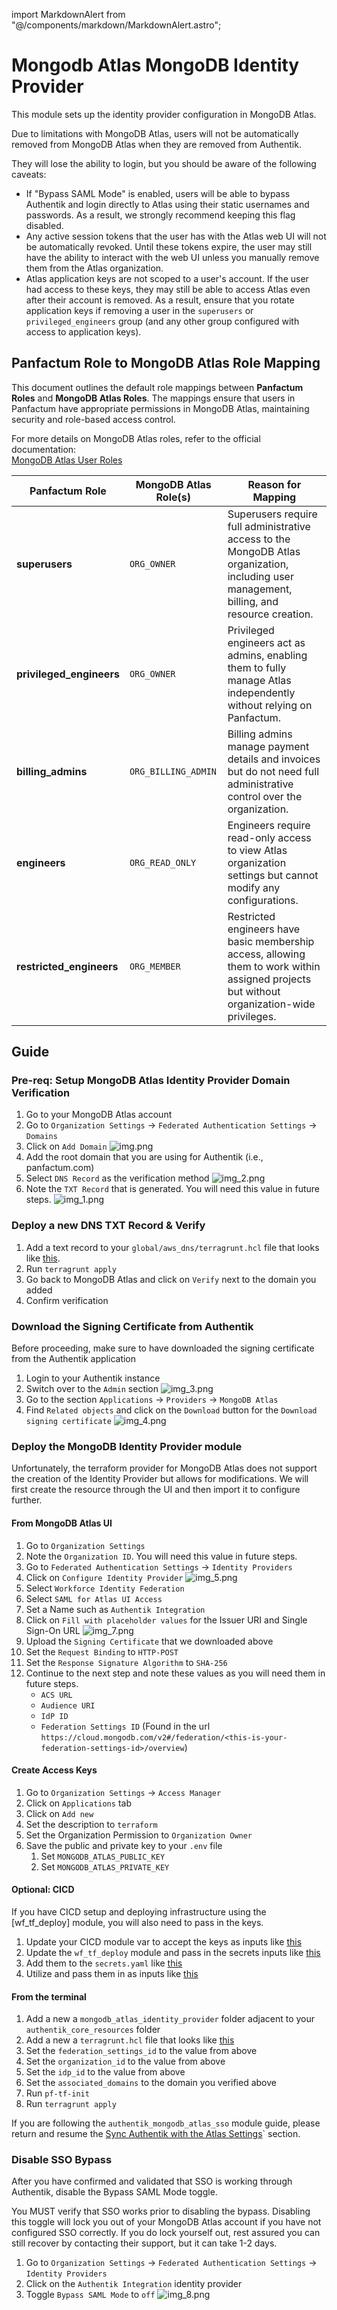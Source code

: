 import MarkdownAlert from "@/components/markdown/MarkdownAlert.astro";

# Mongodb Atlas MongoDB Identity Provider

This module sets up the identity provider configuration in MongoDB Atlas.

<MarkdownAlert severity="warning">
  Due to limitations with MongoDB Atlas, users will not be automatically removed from MongoDB Atlas when they are removed from Authentik.

They will lose the ability to login, but you should be aware of the following caveats:

- If "Bypass SAML Mode" is enabled, users will be able to bypass Authentik and login directly to Atlas using their
  static usernames and passwords. As a result, we strongly recommend keeping this flag disabled.
- Any active session tokens that the user has with the Atlas web UI will not be automatically revoked. Until these
  tokens expire, the user may still have the ability to interact with the web UI unless you manually remove them from
  the Atlas organization.
- Atlas application keys are not scoped to a user's account. If the user had access to these keys, they may still be
  able to access Atlas even after their account is removed. As a result, ensure that you rotate application keys if
  removing a user in the `superusers` or `privileged_engineers` group (and any other group configured with access to application keys).
  </MarkdownAlert>

## Panfactum Role to MongoDB Atlas Role Mapping

This document outlines the default role mappings between **Panfactum Roles** and **MongoDB Atlas Roles**. The mappings
ensure that users in Panfactum have appropriate permissions in MongoDB Atlas, maintaining security and role-based access
control.

For more details on MongoDB Atlas roles, refer to the official documentation:  
[MongoDB Atlas User Roles](https://www.mongodb.com/docs/atlas/reference/user-roles/)

| **Panfactum Role**       | **MongoDB Atlas Role(s)** | **Reason for Mapping**                                                                                                                       |
|--------------------------|---------------------------|----------------------------------------------------------------------------------------------------------------------------------------------|
| **superusers**           | `ORG_OWNER`               | Superusers require full administrative access to the MongoDB Atlas organization, including user management, billing, and resource creation.  |
| **privileged_engineers** | `ORG_OWNER`               | Privileged engineers act as admins, enabling them to fully manage Atlas independently without relying on Panfactum.                          |
| **billing_admins**       | `ORG_BILLING_ADMIN`       | Billing admins manage payment details and invoices but do not need full administrative control over the organization.                        |
| **engineers**            | `ORG_READ_ONLY`           | Engineers require read-only access to view Atlas organization settings but cannot modify any configurations.                                 |
| **restricted_engineers** | `ORG_MEMBER`              | Restricted engineers have basic membership access, allowing them to work within assigned projects but without organization-wide privileges.  |

## Guide

### Pre-req: Setup MongoDB Atlas Identity Provider Domain Verification

1. Go to your MongoDB Atlas account
2. Go to `Organization Settings` -> `Federated Authentication Settings` -> `Domains`
3. Click on `Add Domain`
   ![img.png](doc_images/img.png)
4. Add the root domain that you are using for Authentik (i.e., panfactum.com)
5. Select `DNS Record` as the verification method
   ![img_2.png](doc_images/img_2.png)
6. Note the `TXT Record` that is generated. You will need this value in future steps.
   ![img_1.png](doc_images/img_1.png)

### Deploy a new DNS TXT Record & Verify

1. Add a text record to your `global/aws_dns/terragrunt.hcl` file that looks
   like [this](https://github.com/Panfactum/stack/blob/__PANFACTUM_VERSION_MAIN__/packages/reference/environments/production/global/aws_dns_records/terragrunt.hcl).
2. Run `terragrunt apply`
3. Go back to MongoDB Atlas and click on `Verify` next to the domain you added
4. Confirm verification

### Download the Signing Certificate from Authentik

Before proceeding, make sure to have downloaded the signing certificate from the Authentik application

1. Login to your Authentik instance
2. Switch over to the `Admin` section
   ![img_3.png](doc_images/img_3.png)
3. Go to the section `Applications` -> `Providers` -> `MongoDB Atlas`
4. Find `Related objects` and click on the `Download` button for the `Download signing certificate`
   ![img_4.png](doc_images/img_4.png)

### Deploy the MongoDB Identity Provider module

Unfortunately, the terraform provider for MongoDB Atlas does not support the creation of the Identity Provider but
allows for modifications.
We will first create the resource through the UI and then import it to configure further.

#### From MongoDB Atlas UI

1. Go to `Organization Settings`
2. Note the `Organization ID`. You will need this value in future steps.
3. Go to `Federated Authentication Settings` -> `Identity Providers`
4. Click on `Configure Identity Provider`
   ![img_5.png](doc_images/img_5.png)
5. Select `Workforce Identity Federation`
6. Select `SAML for Atlas UI Access`
7. Set a Name such as `Authentik Integration`
8. Click on `Fill with placeholder values` for the Issuer URI and Single Sign-On URL
   ![img_7.png](doc_images/img_7.png)
9. Upload the `Signing Certificate` that we downloaded above
10. Set the `Request Binding` to `HTTP-POST`
11. Set the `Response Signature Algorithm` to `SHA-256`
12. Continue to the next step and note these values as you will need them in future steps.
    * `ACS URL`
    * `Audience URI`
    * `IdP ID`
    * `Federation Settings ID` (Found in the url
      `https://cloud.mongodb.com/v2#/federation/<this-is-your-federation-settings-id>/overview`)

#### Create Access Keys

1. Go to `Organization Settings` -> `Access Manager`
2. Click on `Applications` tab
3. Click on `Add new`
4. Set the description to `terraform`
5. Set the Organization Permission to `Organization Owner`
6. Save the public and private key to your `.env` file
    1. Set `MONGODB_ATLAS_PUBLIC_KEY`
    2. Set `MONGODB_ATLAS_PRIVATE_KEY`

#### Optional: CICD

If you have CICD setup and deploying infrastructure using the [wf_tf_deploy] module, you will also need to pass in the
keys.

1. Update your CICD module var to accept the keys as inputs
   like [this](https://github.com/Panfactum/stack/blob/__PANFACTUM_VERSION_MAIN__/packages/reference/infrastructure/demo-cicd/vars.tf)
2. Update the `wf_tf_deploy` module and pass in the secrets inputs
   like [this](https://github.com/Panfactum/stack/blob/__PANFACTUM_VERSION_MAIN__/packages/reference/infrastructure/demo-cicd/tf_deploy.tf)
3. Add them to the `secrets.yaml`
   like [this](https://github.com/Panfactum/stack/blob/__PANFACTUM_VERSION_MAIN__/packages/reference/environments/production/us-east-2/demo-cicd/secrets.yaml)
4. Utilize and pass them in as inputs
   like [this](https://github.com/Panfactum/stack/blob/__PANFACTUM_VERSION_MAIN__/packages/reference/environments/production/us-east-2/demo-cicd/terragrunt.hcl)

#### From the terminal

1. Add a new a `mongodb_atlas_identity_provider` folder adjacent to your `authentik_core_resources` folder
2. Add a new a `terragrunt.hcl` file that looks
   like [this](https://github.com/Panfactum/stack/blob/__PANFACTUM_VERSION_MAIN__/packages/reference/environments/production/us-east-2/mongodb_atlas_identity_provider/terragrunt.hcl)
3. Set the `federation_settings_id` to the value from above
4. Set the `organization_id` to the value from above
5. Set the `idp_id` to the value from above
6. Set the `associated_domains` to the domain you verified above
7. Run `pf-tf-init`
8. Run `terragrunt apply`

If you are following the `authentik_mongodb_atlas_sso` module guide, please return and resume
the [Sync Authentik with the Atlas Settings](https://github.com/Panfactum/stack/blob/__PANFACTUM_VERSION_MAIN__/packages/reference/infrastructure-modules/direct/authentik/authentik_mongodb_atlas_sso)`
section.

### Disable SSO Bypass

After you have confirmed and validated that SSO is working through Authentik, disable the Bypass SAML Mode toggle.

<MarkdownAlert severity="warning">
  You MUST verify that SSO works prior to disabling the bypass. 
  Disabling this toggle will lock you out of your MongoDB Atlas account if you have not configured SSO correctly.
  If you do lock yourself out, rest assured you can still recover by contacting their support, but it can take 1-2 days.
</MarkdownAlert>

1. Go to `Organization Settings` -> `Federated Authentication Settings` -> `Identity Providers`
2. Click on the `Authentik Integration` identity provider
3. Toggle `Bypass SAML Mode` to `off`
   ![img_8.png](doc_images/img_8.png)